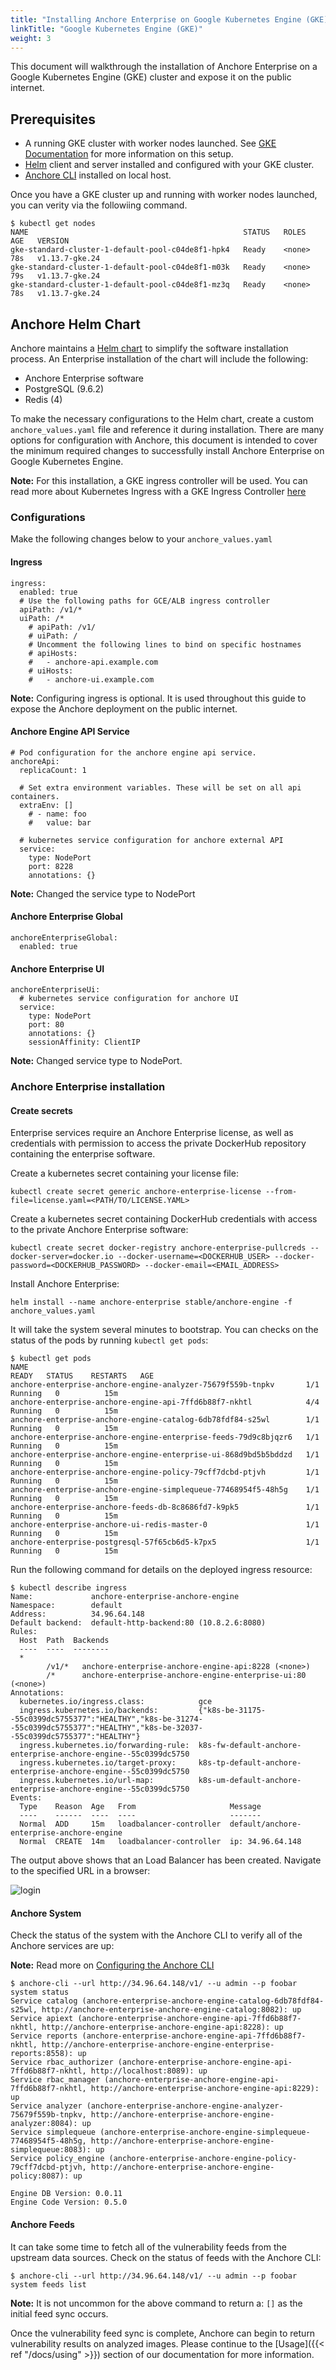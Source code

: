 ```yaml
---
title: "Installing Anchore Enterprise on Google Kubernetes Engine (GKE)"
linkTitle: "Google Kubernetes Engine (GKE)"
weight: 3
---
```


This document will walkthrough the installation of Anchore Enterprise on a Google Kubernetes Engine (GKE) cluster and expose it on the public internet.
## Prerequisites

- A running GKE cluster with worker nodes launched. See [GKE Documentation](https://cloud.google.com/kubernetes-engine/docs/) for more information on this setup.
- [Helm](https://helm.sh/) client and server installed and configured with your GKE cluster.
- [Anchore CLI](https://docs.anchore.com/current/docs/installation/anchore_cli/) installed on local host.

Once you have a GKE cluster up and running with worker nodes launched, you can verity via the followiing command.

```
$ kubectl get nodes
NAME                                                STATUS   ROLES    AGE   VERSION
gke-standard-cluster-1-default-pool-c04de8f1-hpk4   Ready    <none>   78s   v1.13.7-gke.24
gke-standard-cluster-1-default-pool-c04de8f1-m03k   Ready    <none>   79s   v1.13.7-gke.24
gke-standard-cluster-1-default-pool-c04de8f1-mz3q   Ready    <none>   78s   v1.13.7-gke.24
```

## Anchore Helm Chart

Anchore maintains a [Helm chart](https://github.com/helm/charts/tree/master/stable/anchore-engine) to simplify the software installation process. An Enterprise installation of the chart will include the following:

- Anchore Enterprise software
- PostgreSQL (9.6.2)
- Redis (4)

To make the necessary configurations to the Helm chart, create a custom `anchore_values.yaml` file and reference it during installation. There are many options for configuration with Anchore, this document is intended to cover the minimum required changes to successfully install Anchore Enterprise on Google Kubernetes Engine.

**Note:** For this installation, a GKE ingress controller will be used. You can read more about Kubernetes Ingress with a GKE Ingress Controller [here](https://cloud.google.com/kubernetes-engine/docs/concepts/ingress)

### Configurations

Make the following changes below to your `anchore_values.yaml`

#### Ingress

```
ingress:
  enabled: true
  # Use the following paths for GCE/ALB ingress controller
  apiPath: /v1/*
  uiPath: /*
    # apiPath: /v1/
    # uiPath: /
    # Uncomment the following lines to bind on specific hostnames
    # apiHosts:
    #   - anchore-api.example.com
    # uiHosts:
    #   - anchore-ui.example.com
```

**Note:** Configuring ingress is optional. It is used throughout this guide to expose the Anchore deployment on the public internet.

#### Anchore Engine API Service

```
# Pod configuration for the anchore engine api service.
anchoreApi:
  replicaCount: 1

  # Set extra environment variables. These will be set on all api containers.
  extraEnv: []
    # - name: foo
    #   value: bar

  # kubernetes service configuration for anchore external API
  service:
    type: NodePort
    port: 8228
    annotations: {}
```

**Note:** Changed the service type to NodePort

#### Anchore Enterprise Global

```
anchoreEnterpriseGlobal:
  enabled: true
```

#### Anchore Enterprise UI

```
anchoreEnterpriseUi:
  # kubernetes service configuration for anchore UI
  service:
    type: NodePort
    port: 80
    annotations: {}
    sessionAffinity: ClientIP
```

**Note:** Changed service type to NodePort.

### Anchore Enterprise installation

#### Create secrets

Enterprise services require an Anchore Enterprise license, as well as credentials with permission to access the private DockerHub repository containing the enterprise software.

Create a kubernetes secret containing your license file:

`kubectl create secret generic anchore-enterprise-license --from-file=license.yaml=<PATH/TO/LICENSE.YAML>`

Create a kubernetes secret containing DockerHub credentials with access to the private Anchore Enterprise software:

`kubectl create secret docker-registry anchore-enterprise-pullcreds --docker-server=docker.io --docker-username=<DOCKERHUB_USER> --docker-password=<DOCKERHUB_PASSWORD> --docker-email=<EMAIL_ADDRESS>`

Install Anchore Enterprise:

`helm install --name anchore-enterprise stable/anchore-engine -f anchore_values.yaml`

It will take the system several minutes to bootstrap. You can checks on the status of the pods by running `kubectl get pods`:

```
$ kubectl get pods
NAME                                                              READY   STATUS    RESTARTS   AGE
anchore-enterprise-anchore-engine-analyzer-75679f559b-tnpkv       1/1     Running   0          15m
anchore-enterprise-anchore-engine-api-7ffd6b88f7-nkhtl            4/4     Running   0          15m
anchore-enterprise-anchore-engine-catalog-6db78fdf84-s25wl        1/1     Running   0          15m
anchore-enterprise-anchore-engine-enterprise-feeds-79d9c8bjqzr6   1/1     Running   0          15m
anchore-enterprise-anchore-engine-enterprise-ui-868d9bd5b5bddzd   1/1     Running   0          15m
anchore-enterprise-anchore-engine-policy-79cff7dcbd-ptjvh         1/1     Running   0          15m
anchore-enterprise-anchore-engine-simplequeue-77468954f5-48h5g    1/1     Running   0          15m
anchore-enterprise-anchore-feeds-db-8c8686fd7-k9pk5               1/1     Running   0          15m
anchore-enterprise-anchore-ui-redis-master-0                      1/1     Running   0          15m
anchore-enterprise-postgresql-57f65cb6d5-k7px5                    1/1     Running   0          15m
```

Run the following command for details on the deployed ingress resource:

```
$ kubectl describe ingress
Name:             anchore-enterprise-anchore-engine
Namespace:        default
Address:          34.96.64.148
Default backend:  default-http-backend:80 (10.8.2.6:8080)
Rules:
  Host  Path  Backends
  ----  ----  --------
  *
        /v1/*   anchore-enterprise-anchore-engine-api:8228 (<none>)
        /*      anchore-enterprise-anchore-engine-enterprise-ui:80 (<none>)
Annotations:
  kubernetes.io/ingress.class:            gce
  ingress.kubernetes.io/backends:         {"k8s-be-31175--55c0399dc5755377":"HEALTHY","k8s-be-31274--55c0399dc5755377":"HEALTHY","k8s-be-32037--55c0399dc5755377":"HEALTHY"}
  ingress.kubernetes.io/forwarding-rule:  k8s-fw-default-anchore-enterprise-anchore-engine--55c0399dc5750
  ingress.kubernetes.io/target-proxy:     k8s-tp-default-anchore-enterprise-anchore-engine--55c0399dc5750
  ingress.kubernetes.io/url-map:          k8s-um-default-anchore-enterprise-anchore-engine--55c0399dc5750
Events:
  Type    Reason  Age   From                     Message
  ----    ------  ----  ----                     -------
  Normal  ADD     15m   loadbalancer-controller  default/anchore-enterprise-anchore-engine
  Normal  CREATE  14m   loadbalancer-controller  ip: 34.96.64.148
```

The output above shows that an Load Balancer has been created. Navigate to the specified URL in a browser:

![login](anchore-login.png)

#### Anchore System

Check the status of the system with the Anchore CLI to verify all of the Anchore services are up:

**Note:** Read more on [Configuring the Anchore CLI](https://docs.anchore.com/current/docs/installation/anchore_cli/cli_config/)

```
$ anchore-cli --url http://34.96.64.148/v1/ --u admin --p foobar system status
Service catalog (anchore-enterprise-anchore-engine-catalog-6db78fdf84-s25wl, http://anchore-enterprise-anchore-engine-catalog:8082): up
Service apiext (anchore-enterprise-anchore-engine-api-7ffd6b88f7-nkhtl, http://anchore-enterprise-anchore-engine-api:8228): up
Service reports (anchore-enterprise-anchore-engine-api-7ffd6b88f7-nkhtl, http://anchore-enterprise-anchore-engine-enterprise-reports:8558): up
Service rbac_authorizer (anchore-enterprise-anchore-engine-api-7ffd6b88f7-nkhtl, http://localhost:8089): up
Service rbac_manager (anchore-enterprise-anchore-engine-api-7ffd6b88f7-nkhtl, http://anchore-enterprise-anchore-engine-api:8229): up
Service analyzer (anchore-enterprise-anchore-engine-analyzer-75679f559b-tnpkv, http://anchore-enterprise-anchore-engine-analyzer:8084): up
Service simplequeue (anchore-enterprise-anchore-engine-simplequeue-77468954f5-48h5g, http://anchore-enterprise-anchore-engine-simplequeue:8083): up
Service policy_engine (anchore-enterprise-anchore-engine-policy-79cff7dcbd-ptjvh, http://anchore-enterprise-anchore-engine-policy:8087): up

Engine DB Version: 0.0.11
Engine Code Version: 0.5.0
```

#### Anchore Feeds

It can take some time to fetch all of the vulnerability feeds from the upstream data sources. Check on the status of feeds with the Anchore CLI:

```
$ anchore-cli --url http://34.96.64.148/v1/ --u admin --p foobar system feeds list
```

**Note:** It is not uncommon for the above command to return a: `[]` as the initial feed sync occurs.

Once the vulnerability feed sync is complete, Anchore can begin to return vulnerability results on analyzed images. Please continue to the [Usage]({{< ref "/docs/using" >}}) section of our documentation for more information.
